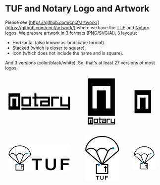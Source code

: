 # TUF and Notary Logo and Artwork

Please see [https://github.com/cncf/artwork/](https://github.com/cncf/artwork/) where we have the [TUF](https://github.com/cncf/artwork/tree/master/projects/tuf/) and [Notary](https://github.com/cncf/artwork/tree/master/projects/notary/) logos. We prepare artwork in 3 formats (PNG/SVG/AI), 3 layouts:
- Horizontal (also known as landscape format). 
- Stacked (which is closer to square). 
- Icon (which does not include the name and is square). 

And 3 versions (color/black/white). So, that's at least 27 versions of most logos.

<img src="https://github.com/cncf/artwork/blob/master/projects/notary/horizontal/color/notary-horizontal-color.png" width="200" style="display:inline;vertical-align:middle;padding:2%">      &nbsp;  &nbsp;  &nbsp; &nbsp;  <img src="https://github.com/cncf/artwork/blob/master/projects/notary/stacked/color/notary-stacked-color.png" width="90" style="display:inline;vertical-align:middle;padding:2%">&nbsp;  &nbsp;  &nbsp; &nbsp;  <img src="https://github.com/cncf/artwork/blob/master/projects/notary/icon/color/notary-icon-color.png" width="75" style="display:inline;vertical-align:middle;padding:2%">

<img src="https://github.com/cncf/artwork/blob/master/projects/tuf/horizontal/color/tuf-horizontal-color.png" width="200" style="display:inline;vertical-align:middle;padding:2%">      &nbsp;  &nbsp;  &nbsp; <img src="https://github.com/cncf/artwork/blob/master/projects/tuf/stacked/color/tuf-stacked-color.png" width="110" style="display:inline;vertical-align:middle;padding:2%">&nbsp;  &nbsp;  &nbsp; <img src="https://github.com/cncf/artwork/blob/master/projects/tuf/icon/color/tuf-icon-color.png" width="75" style="display:inline;vertical-align:middle;padding:2%">

